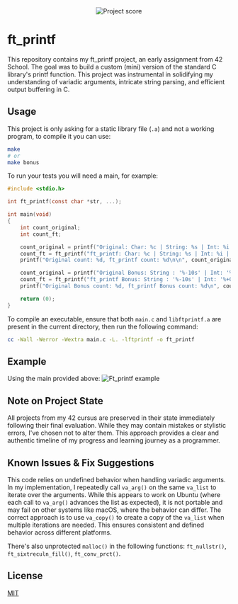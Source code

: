 <div align="center">
  <img src="https://i.ibb.co/cmF80PB/image.png" alt="Project score">
</div>

# ft_printf

This repository contains my ft_printf project, an early assignment from 42 School. The goal was to build a custom (mini) version of the standard C library's printf function. This project was instrumental in solidifying my understanding of variadic arguments, intricate string parsing, and efficient output buffering in C. 

## Usage

This project is only asking for a static library file (`.a`) and not a working program, to compile it you can use:
```bash
make
# or
make bonus
```

To run your tests you will need a main, for example:
```C
#include <stdio.h>

int ft_printf(const char *str, ...);

int main(void)
{
    int count_original;
    int count_ft;

    count_original = printf("Original: Char: %c | String: %s | Int: %i | Hex: %x | Percent: %%\n", 'A', "Test String", 12345, 6789);
    count_ft = ft_printf("ft_printf: Char: %c | String: %s | Int: %i | Hex: %x | Percent: %%\n", 'A', "Test String", 12345, 6789) - 1; // minus one to account for the extra char: "Original" vs "ft_printf"
    printf("Original count: %d, ft_printf count: %d\n\n", count_original, count_ft);

    count_original = printf("Original Bonus: String : '%-10s' | Int: '%+05d' | Hex: '%#x'\n", "Hello", 42, 255);
    count_ft = ft_printf("ft_printf Bonus: String : '%-10s' | Int: '%+05d' | Hex: '%#x'\n", "Hello", 42, 255) - 1; // minus one to account for the extra char: "Original" vs "ft_printf"
    printf("Original Bonus count: %d, ft_printf Bonus count: %d\n", count_original, count_ft);

    return (0);
}
```

To compile an executable, ensure that both `main.c` and `libftprintf.a` are present in the current directory, then run the following command:
```bash
cc -Wall -Werror -Wextra main.c -L. -lftprintf -o ft_printf
```

## Example

Using the main provided above: 
![Ft_printf example](https://i.ibb.co/GfhMx7dc/image.png)

## Note on Project State

All projects from my 42 cursus are preserved in their state immediately following their final evaluation. While they may contain mistakes or stylistic errors, I've chosen not to alter them. This approach provides a clear and authentic timeline of my progress and learning journey as a programmer.

## Known Issues & Fix Suggestions

This code relies on undefined behavior when handling variadic arguments. In my implementation, I repeatedly call `va_arg()` on the same `va_list` to iterate over the arguments. While this appears to work on Ubuntu (where each call to `va_arg()` advances the list as expected), it is not portable and may fail on other systems like macOS, where the behavior can differ. The correct approach is to use `va_copy()` to create a copy of the `va_list` when multiple iterations are needed. This ensures consistent and defined behavior across different platforms.

There's also unprotected `malloc()` in the following functions: `ft_nullstr()`, `ft_sixtreculn_fill()`, `ft_conv_prct()`.

## License

[MIT](https://choosealicense.com/licenses/mit/)

